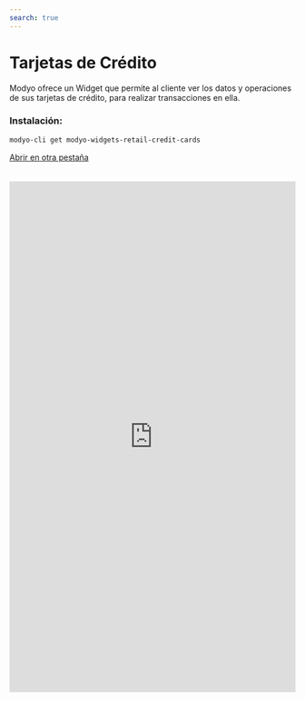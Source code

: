 ```yaml
---
search: true
---
```


# Tarjetas de Crédito

Modyo ofrece un Widget que permite al cliente ver los datos y operaciones de sus tarjetas de crédito, para realizar transacciones en ella.

### Instalación:

```bash
modyo-cli get modyo-widgets-retail-credit-cards
```

[Abrir en otra pestaña](https://widgets-es.modyo.com/personas/tarjetas-de-credito)

<iframe id="widgetFrame" src="https://widgets-es.modyo.com/personas/tarjetas-de-credito" width="100%"  frameBorder="0"  style="min-height:900px;overflow:auto;margin-top:20px;"></p>

<table spaces-before="0">
  <tr>
    <th align="left">
      Funcionalidad
    </th>
    
    <th align="left">
      Descripción
    </th>
  </tr>
  
  <tr>
    <td align="left">
      Resumen de Tarjeta de Crédito
    </td>
    
    <td align="left">
      Presenta un resumen del estado de la tarjeta de crédito. <br><br>La información específica asociada a los saldos (disponible, utilizado y cupo total) se presenta de manera numérica y gráfica.
    </td>
  </tr>
  
  <tr>
    <td align="left">
      Consulta de Saldo
    </td>
    
    <td align="left">
      Esta consulta muestra los cupos de la tarjeta específica por tipo de moneda, además de indicadores de gastos en comparación con el Cupo disponible.
    </td>
  </tr>
  
  <tr>
    <td align="left">
      Estado de Cuenta
    </td>
    
    <td align="left">
      Muestra el estado de cuenta con los movimientos del último periodo facturado para una tarjeta de crédito.
    </td>
  </tr>
  
  <tr>
    <td align="left">
      Últimos movimientos
    </td>
    
    <td align="left">
      Muestra todos los movimientos nacionales e internacionales que no están facturados.
    </td>
  </tr>
  
  <tr>
    <td align="left">
      Pagar deuda
    </td>
    
    <td align="left">
      Corresponde a la funcionalidad de pago de la deuda.<br><br> Este pago de deuda puede ser total o parcial.<br><br> Hacer click en este botón llevará al Widget de Pago de Tarjetas, donde se podrá seleccionar la opción de pago de deuda nacional o internacional.
    </td>
  </tr>
</table>

<script>

  export default {
    mounted() {

      function setIframeHeightCO(id, ht) {
          var ifrm = document.getElementById(id);
          if(ifrm) {
            ifrm.style.height = ht + 4 + "px";
          }
      }
      // iframed document sends its height using postMessage
      function handleDocHeightMsg(e) {
          // check origin
          if ( e.origin === 'https://widgets-es.modyo.com' ) {
              // parse data
              var data = JSON.parse( e.data );

              console.log('data:', data)
              // check data object
              if ( data['docHeight'] ) {
                  setIframeHeightCO( 'widgetFrame', data['docHeight'] );
              } else {
                  setIframeHeightCO( 'widgetFrame', 700 );
              }
          }
      }

      // assign message handler
      if ( window.addEventListener ) {
          window.addEventListener('message', handleDocHeightMsg, false);
      }
    }
  }

</script>
